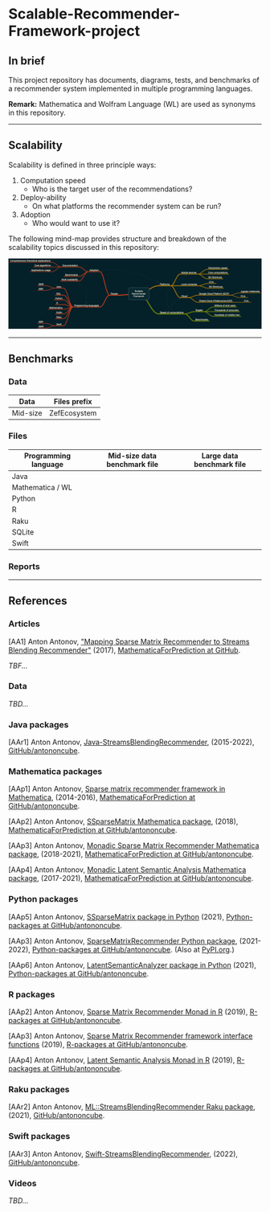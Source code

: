 # Scalable-Recommender-Framework-project

## In brief

This project repository has documents, diagrams, tests, and benchmarks of a recommender system 
implemented  in multiple programming languages.

**Remark:** Mathematica and Wolfram Language (WL) are used as synonyms in this repository.

-------

## Scalability

Scalability is defined in three principle ways:

1. Computation speed
   - Who is the target user of the recommendations? 
2. Deploy-ability
   - On what platforms the recommender system can be run?
3. Adoption
   - Who would want to use it?

The following mind-map provides structure and breakdown of the scalability topics 
discussed in this repository:

[![](./Diagrams/Scalable-Recommender-Framework-mind-map.png)](./Diagrams/Scalable-Recommender-Framework-mind-map.pdf)


-------

## Benchmarks

### Data

| Data        | Files prefix |
|-------------|--------------|
| Mid-size    | ZefEcosystem |

### Files

| Programming language | Mid-size data benchmark file | Large data benchmark file | 
|----------------------|------------------------------|---------------------------|
| Java                 |                              |                           |
| Mathematica / WL     |                              |                           |
| Python               |                              |                           |
| R                    |                              |                           |
| Raku                 |                              |                           |
| SQLite               |                              |                           |
| Swift                |                              |                           |

### Reports


--------

## References

### Articles

[AA1] Anton Antonov,
["Mapping Sparse Matrix Recommender to Streams Blending Recommender"](https://github.com/antononcube/MathematicaForPrediction/blob/master/Documentation/MappingSMRtoSBR/Mapping-Sparse-Matrix-Recommender-to-Streams-Blending-Recommender.pdf)
(2017),
[MathematicaForPrediction at GitHub](https://github.com/antononcube/MathematicaForPrediction).

*TBF...*

### Data

*TBD...* 

### Java packages

[AAr1] Anton Antonov,
[Java-StreamsBlendingRecommender](https://github.com/antononcube/Java-StreamsBlendingRecommender),
(2015-2022),
[GitHub/antononcube](https://github.com/antononcube).

### Mathematica packages

[AAp1] Anton Antonov,
[Sparse matrix recommender framework in Mathematica](https://github.com/antononcube/MathematicaForPrediction/blob/master/SparseMatrixRecommenderFramework.m),
(2014-2016),
[MathematicaForPrediction at GitHub/antononcube](https://github.com/antononcube/MathematicaForPrediction).

[AAp2] Anton Antonov,
[SSparseMatrix Mathematica package](https://github.com/antononcube/MathematicaForPrediction/blob/master/SSparseMatrix.m),
(2018),
[MathematicaForPrediction at GitHub/antononcube](https://github.com/antononcube/MathematicaForPrediction).

[AAp3] Anton Antonov,
[Monadic Sparse Matrix Recommender Mathematica package](https://github.com/antononcube/MathematicaForPrediction/blob/master/MonadicProgramming/MonadicSparseMatrixRecommender.m),
(2018-2021),
[MathematicaForPrediction at GitHub/antononcube](https://github.com/antononcube/MathematicaForPrediction).

[AAp4] Anton Antonov,
[Monadic Latent Semantic Analysis Mathematica package](https://github.com/antononcube/MathematicaForPrediction/blob/master/MonadicProgramming/MonadicLatentSemanticAnalysis.m),
(2017-2021),
[MathematicaForPrediction at GitHub/antononcube](https://github.com/antononcube/MathematicaForPrediction).


### Python packages 

[AAp5] Anton Antonov,
[SSparseMatrix package in Python](https://github.com/antononcube/Python-packages/tree/master/SSparseMatrix)
(2021),
[Python-packages at GitHub/antononcube](https://github.com/antononcube/Python-packages).

[AAp3] Anton Antonov,
[SparseMatrixRecommender Python package](https://github.com/antononcube/Python-packages/tree/main/SparseMatrixRecommender),
(2021-2022),
[Python-packages at GitHub/antononcube](https://github.com/antononcube/Python-packages).
(Also at [PyPI.org](https://pypi.org/project/SparseMatrixRecommender/).)

[AAp6] Anton Antonov,
[LatentSemanticAnalyzer package in Python](https://github.com/antononcube/Python-packages/tree/main/LatentSemanticAnalyzer)
(2021),
[Python-packages at GitHub/antononcube](https://github.com/antononcube/Python-packages).

### R packages

[AAp2] Anton Antonov,
[Sparse Matrix Recommender Monad in R](https://github.com/antononcube/R-packages/tree/master/SMRMon-R)
(2019),
[R-packages at GitHub/antononcube](https://github.com/antononcube/R-packages).

[AAp3] Anton Antonov,
[Sparse Matrix Recommender framework interface functions](https://github.com/antononcube/R-packages/tree/master/SparseMatrixRecommenderInterfaces)
(2019),
[R-packages at GitHub/antononcube](https://github.com/antononcube/R-packages).

[AAp4] Anton Antonov,
[Latent Semantic Analysis Monad in R](https://github.com/antononcube/R-packages/tree/master/LSAMon-R)
(2019),
[R-packages at GitHub/antononcube](https://github.com/antononcube/R-packages).

### Raku packages

[AAr2] Anton Antonov,
[ML::StreamsBlendingRecommender Raku package](https://github.com/antononcube/Raku-ML-StreamsBlendingRecommender),
(2021),
[GitHub/antononcube](https://github.com/antononcube).

### Swift packages

[AAr3] Anton Antonov,
[Swift-StreamsBlendingRecommender](https://github.com/antononcube/Swift-StreamsBlendingRecommender),
(2022),
[GitHub/antononcube](https://github.com/antononcube).

### Videos

*TBD...*
